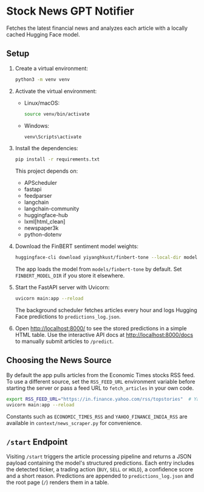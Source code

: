 # Stock News GPT Notifier

Fetches the latest financial news and analyzes each article with a locally cached Hugging Face model.

## Setup

1. Create a virtual environment:

   ```bash
   python3 -m venv venv
   ```

2. Activate the virtual environment:

   - Linux/macOS:

     ```bash
     source venv/bin/activate
     ```

   - Windows:

     ```bash
     venv\Scripts\activate
     ```

3. Install the dependencies:

   ```bash
   pip install -r requirements.txt
   ```

   This project depends on:

   - APScheduler
   - fastapi
   - feedparser
   - langchain
   - langchain-community
   - huggingface-hub
   - lxml[html_clean]
   - newspaper3k
   - python-dotenv

4. Download the FinBERT sentiment model weights:

   ```bash
   huggingface-cli download yiyanghkust/finbert-tone --local-dir models/finbert-tone
   ```

   The app loads the model from `models/finbert-tone` by default. Set
   `FINBERT_MODEL_DIR` if you store it elsewhere.

5. Start the FastAPI server with Uvicorn:

   ```bash
   uvicorn main:app --reload
   ```

   The background scheduler fetches articles every hour and logs Hugging Face
   predictions to `predictions_log.json`.

6. Open [http://localhost:8000/](http://localhost:8000/) to see the stored
   predictions in a simple HTML table.  Use the interactive API docs at
   [http://localhost:8000/docs](http://localhost:8000/docs) to manually submit
   articles to `/predict`.

## Choosing the News Source

By default the app pulls articles from the Economic Times stocks RSS feed. To
use a different source, set the `RSS_FEED_URL` environment variable before
starting the server or pass a feed URL to `fetch_articles` in your own code.

```bash
export RSS_FEED_URL="https://in.finance.yahoo.com/rss/topstories"  # Yahoo Finance
uvicorn main:app --reload
```

Constants such as `ECONOMIC_TIMES_RSS` and `YAHOO_FINANCE_INDIA_RSS` are
available in `context/news_scraper.py` for convenience.


## `/start` Endpoint

Visiting `/start` triggers the article processing pipeline and returns a JSON
payload containing the model's structured predictions. Each entry includes the
detected ticker, a trading action (`BUY`, `SELL` or `HOLD`), a confidence score
and a short reason. Predictions are appended to `predictions_log.json` and the
root page (`/`) renders them in a table.

